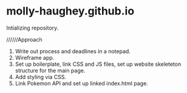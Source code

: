 # molly-haughey.github.io

Intializing repository.

//////Approach
1. Write out process and deadlines in a notepad.
2. Wireframe app.
3. Set up boilerplate, link CSS and JS files, set up website skeleteton structure for the main page.
4. Add styling via CSS.
5. Link Pokemon API and set up linked index.html page.
